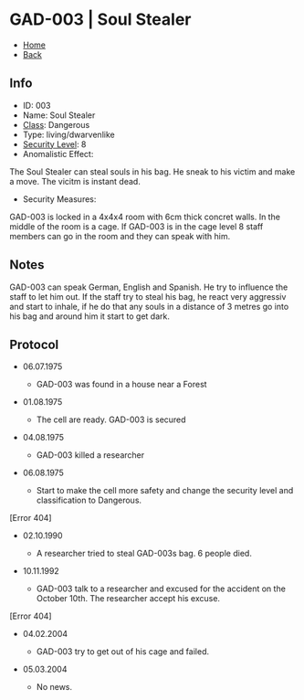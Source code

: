 # GAD-003 | Soul Stealer

- [Home](../../../home.md)
- [Back](../s1.md)

## Info

- ID: 003
- Name: Soul Stealer
- [Class](../class.md): Dangerous
- Type: living/dwarvenlike
- [Security Level](../sec.md): 8
- Anomalistic Effect:

The Soul Stealer can steal souls in his bag. He sneak to his victim and make a move. The vicitm is instant dead.

- Security Measures:

GAD-003 is locked in a 4x4x4 room with 6cm thick concret walls. In the middle of the room is a cage. If GAD-003 is in the cage level 8 staff members can go in the room and they can speak with him. 

## Notes

GAD-003 can speak German, English and Spanish. He try to influence the staff to let him out. If the staff try to steal his bag, he react very aggressiv and start to inhale, if he do that any souls in a distance of 3 metres go into his bag and around him it start to get dark.

## Protocol

- 06.07.1975
  - GAD-003 was found in a house near a Forest

- 01.08.1975
  - The cell are ready. GAD-003 is secured

- 04.08.1975
  - GAD-003 killed a researcher

- 06.08.1975
  - Start to make the cell more safety and change the security level and classification to Dangerous.

[Error 404]

- 02.10.1990
  - A researcher tried to steal GAD-003s bag. 6 people died.

- 10.11.1992
  - GAD-003 talk to a researcher and excused for the accident on the October 10th. The researcher accept his excuse.

[Error 404]

- 04.02.2004
  - GAD-003 try to get out of his cage and failed.

- 05.03.2004
  - No news.
